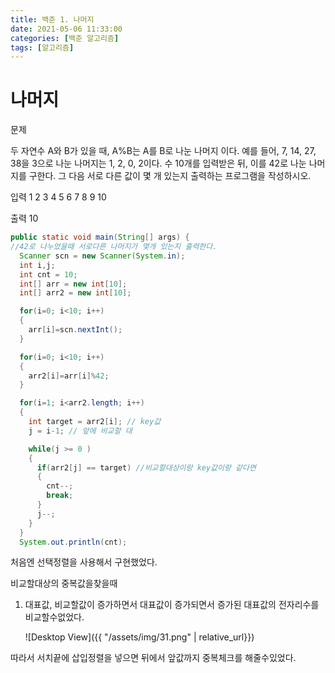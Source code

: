 ```yaml
---
title: 백준 1. 나머지 
date: 2021-05-06 11:33:00
categories: [백준 알고리즘]
tags: [알고리즘]
---
```


# 나머지

문제

두 자연수 A와 B가 있을 때, A%B는 A를 B로 나눈 나머지 이다. 예를 들어, 7, 14, 27, 38을 3으로 나눈 나머지는 1, 2, 0, 2이다. 
수 10개를 입력받은 뒤, 이를 42로 나눈 나머지를 구한다. 그 다음 서로 다른 값이 몇 개 있는지 출력하는 프로그램을 작성하시오.

입력
1
2
3
4
5
6
7
8
9
10

출력
10


```java
public static void main(String[] args) {	
//42로 나누었을때 서로다른 나머지가 몇개 있는지 출력한다.
  Scanner scn = new Scanner(System.in);
  int i,j;
  int cnt = 10;
  int[] arr = new int[10];
  int[] arr2 = new int[10];

  for(i=0; i<10; i++)
  {
    arr[i]=scn.nextInt();
  }

  for(i=0; i<10; i++)
  {
    arr2[i]=arr[i]%42;
  }

  for(i=1; i<arr2.length; i++)
  {
    int target = arr2[i]; // key값
    j = i-1; // 앞에 비교할 대

    while(j >= 0 )
    {
      if(arr2[j] == target) //비교할대상이랑 key값이랑 같다면
      {
        cnt--;
        break;
      }
      j--;
    }
  }
  System.out.println(cnt);
```

처음엔 선택정렬을 사용해서 구현했었다.

비교할대상의 중복값을찾을때 

1. 대표값, 비교할값이 증가하면서
   대표값이 증가되면서
   증가된 대표값의 전자리수를 비교할수없었다.
   
   
     ![Desktop View]({{ "/assets/img/31.png" | relative_url}})
     
     
따라서 서치끝에 삽입정렬을 넣으면 
뒤에서 앞값까지 중복체크를 해줄수있었다.

